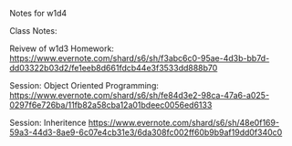 Notes for w1d4

Class Notes:

Reivew of w1d3 Homework:
https://www.evernote.com/shard/s6/sh/f3abc6c0-95ae-4d3b-bb7d-dd03322b03d2/fe1eeb8d661fdcb44e3f3533dd888b70

Session: Object Oriented Programming:
https://www.evernote.com/shard/s6/sh/fe84d3e2-98ca-47a6-a025-0297f6e726ba/11fb82a58cba12a01bdeec0056ed6133

Session: Inheritence
https://www.evernote.com/shard/s6/sh/48e0f169-59a3-44d3-8ae9-6c07e4cb31e3/6da308fc002ff60b9b9af19dd0f340c0



